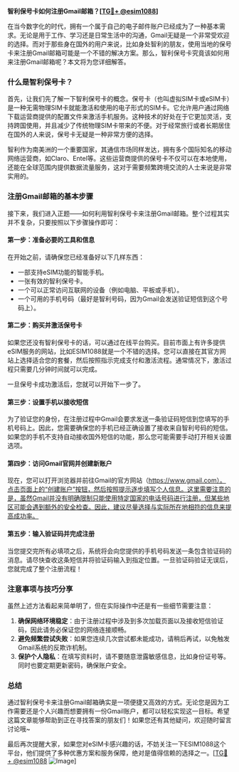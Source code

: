 **智利保号卡如何注册Gmail邮箱？[[TG💪+ @esim1088](https://t.me/s/esim1088)]**

在当今数字化的时代，拥有一个属于自己的电子邮件账户已经成为了一种基本需求。无论是用于工作、学习还是日常生活中的沟通，Gmail无疑是一个非常受欢迎的选择。而对于那些身在国外的用户来说，比如身处智利的朋友，使用当地的保号卡来注册Gmail邮箱可能是一个不错的解决方案。那么，智利保号卡究竟该如何用来注册Gmail邮箱呢？本文将为您详细解答。

### 什么是智利保号卡？

首先，让我们先了解一下智利保号卡的概念。保号卡（也叫虚拟SIM卡或eSIM卡）是一种无需物理SIM卡就能激活和使用的电子形式的SIM卡。它允许用户通过网络下载运营商提供的配置文件来激活手机服务。这种技术的好处在于它更加灵活，支持跨国使用，并且减少了传统物理SIM卡带来的不便。对于经常旅行或者长期居住在国外的人来说，保号卡无疑是一种非常方便的选择。

智利作为南美洲的一个重要国家，其通信市场同样发达，拥有多个国际知名的移动网络运营商，如Claro、Entel等。这些运营商提供的保号卡不仅可以在本地使用，还能在全球范围内提供数据流量服务，这对于需要频繁跨境交流的人士来说是非常实用的。

### 注册Gmail邮箱的基本步骤

接下来，我们进入正题——如何利用智利保号卡来注册Gmail邮箱。整个过程其实并不复杂，只要按照以下步骤操作即可：

#### 第一步：准备必要的工具和信息

在开始之前，请确保您已经准备好以下几样东西：
- 一部支持eSIM功能的智能手机。
- 一张有效的智利保号卡。
- 一个可以正常访问互联网的设备（例如电脑、平板或手机）。
- 一个可用的手机号码（最好是智利号码，因为Gmail会发送验证短信到这个号码上）。

#### 第二步：购买并激活保号卡

如果您还没有智利保号卡的话，可以通过在线平台购买。目前市面上有许多提供eSIM服务的网站，比如ESIM1088就是一个不错的选择。您可以直接在其官方网站上选择适合您的套餐，然后按照指示完成支付和激活流程。通常情况下，激活过程只需要几分钟时间就可以完成。

一旦保号卡成功激活后，您就可以开始下一步了。

#### 第三步：设置手机以接收短信

为了验证您的身份，在注册过程中Gmail会要求发送一条验证码短信到您填写的手机号码上。因此，您需要确保您的手机已经正确设置了接收来自智利号码的短信。如果您的手机不支持自动接收国外短信的功能，那么您可能需要手动打开相关设置选项。

#### 第四步：访问Gmail官网并创建新账户

现在，您可以打开浏览器并前往Gmail的官方网站（https://www.gmail.com）。点击页面上的“创建账户”按钮，然后按照提示逐步填写个人信息。这里需要注意的是，虽然Gmail并没有明确限制只能使用特定国家的电话号码进行注册，但某些地区可能会遇到额外的安全检查。因此，建议尽量选择与实际所在地相符的信息来提高成功率。

#### 第五步：输入验证码并完成注册

当您提交完所有必填项之后，系统将会向您提供的手机号码发送一条包含验证码的消息。请尽快查收这条短信并将验证码输入到指定位置。一旦验证码验证无误后，您就完成了整个注册流程！

### 注意事项与技巧分享

虽然上述方法看起来简单明了，但在实际操作中还是有一些细节需要注意：

1. **确保网络环境稳定**：由于注册过程中涉及到多次加载页面以及接收短信验证码，因此请务必保证您的网络连接顺畅。
2. **避免频繁尝试失败**：如果您连续几次尝试都未能成功，请稍后再试，以免触发Gmail系统的反欺诈机制。
3. **保护个人隐私**：在填写资料时，请不要随意泄露敏感信息，比如身份证号等。同时也要定期更新密码，确保账户安全。

### 总结

通过智利保号卡来注册Gmail邮箱确实是一项便捷又高效的方式。无论您是因为工作需要还是个人兴趣而想要拥有一份Gmail账户，都可以轻松实现这一目标。希望这篇文章能够帮助到正在寻找答案的朋友们！如果您还有其他疑问，欢迎随时留言讨论哦~

最后再次提醒大家，如果您对eSIM卡感兴趣的话，不妨关注一下ESIM1088这个平台，他们提供了多种优惠方案和服务保障，绝对是值得信赖的选择之一。[[TG💪+ @esim1088](https://t.me/s/esim1088) ![Image](https://i.postimg.cc/4NQfJmqS/Snipaste-2025-05-13-00-14-12.png)]